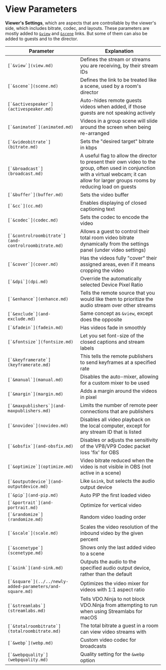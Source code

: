 # View Parameters

**Viewer's Settings**, which are aspects that are controllable by the viewer's side, which includes bitrate, codec, and layouts. These parameters are mostly added to [`&view`](view.md) and [`&scene`](scene.md) links. But some of them can also be added to guests and to the director.

| Parameter                                                   | Explanation                                                                                                                                                                                   |
| ----------------------------------------------------------- | --------------------------------------------------------------------------------------------------------------------------------------------------------------------------------------------- |
| ``[`&view`](view.md)``                                      | Defines the stream or streams you are receiving, by their stream IDs                                                                                                                          |
| ``[`&scene`](scene.md)``                                    | Defines the link to be treated like a scene, used by a room's director                                                                                                                        |
| ``[`&activespeaker`](activespeaker.md)``                    | Auto-hides remote guests videos when added, if those guests are not speaking actively                                                                                                         |
| ``[`&animated`](animated.md)``                              | Videos in a group scene will slide around the screen when being re-arranged                                                                                                                   |
| ``[`&videobitrate`](bitrate.md)``                           | Sets the "desired target" bitrate in kbps                                                                                                                                                     |
| ``[`&broadcast`](broadcast.md)``                            | A useful flag to allow the director to present their own video to the group, often used in conjunction with a virtual webcam; it can allow for larger groups rooms by reducing load on guests |
| ``[`&buffer`](buffer.md)``                                  | Sets the video buffer                                                                                                                                                                         |
| ``[`&cc`](cc.md)``                                          | Enables displaying of closed captioning text                                                                                                                                                  |
| ``[`&codec`](codec.md)``                                    | Sets the codec to encode the video                                                                                                                                                            |
| ``[`&controlroombitrate`](and-controlroombitrate.md)``      | Allows a guest to control their total room video bitrate dynamically from the settings panel (under video settings)                                                                           |
| ``[`&cover`](cover.md)``                                    | Has the videos fully "cover" their assigned areas, even if it means cropping the video                                                                                                        |
| ``[`&dpi`](dpi.md)``                                        | Override the automatically selected Device Pixel Ratio                                                                                                                                        |
| ``[`&enhance`](enhance.md)``                                | Tells the remote source that you would like them to prioritize the audio stream over other streams                                                                                            |
| ``[`&exclude`](and-exclude.md)``                            | Same concept as `&view`, except does the opposite                                                                                                                                             |
| ``[`&fadein`](fadein.md)``                                  | Has videos fade in smoothly                                                                                                                                                                   |
| ``[`&fontsize`](fontsize.md)``                              | Let you set font-size of the closed captions and stream labels                                                                                                                                |
| ``[`&keyframerate`](keyframerate.md)``                      | This tells the remote publishers to send keyframes at a specified rate                                                                                                                        |
| ``[`&manual`](manual.md)``                                  | Disables the auto-mixer, allowing for a custom mixer to be used                                                                                                                               |
| ``[`&margin`](margin.md)``                                  | Adds a margin around the videos in pixel                                                                                                                                                      |
| ``[`&maxpublishers`](and-maxpublishers.md)``                | Limits the number of remote peer connections that are publishers                                                                                                                              |
| ``[`&novideo`](novideo.md)``                                | Disables all video playback on the local computer, except for any stream ID that is listed                                                                                                    |
| ``[`&obsfix`](and-obsfix.md)``                              | Disables or adjusts the sensitivity of the VP8/VP9 Codec packet loss 'fix' for OBS                                                                                                            |
| ``[`&optimize`](optimize.md)``                              | Video bitrate reduced when the video is not visible in OBS (not active in a scene)                                                                                                            |
| ``[`&outputdevice`](and-outputdevice.md)``                  | Like `&sink`, but selects the audio output device                                                                                                                                             |
| ``[`&pip`](and-pip.md)``                                    | Auto PIP the first loaded video                                                                                                                                                               |
| ``[`&portrait`](and-portrait.md)``                          | Optimize for vertical video                                                                                                                                                                   |
| ``[`&randomize`](randomize.md)``                            | Random video loading order                                                                                                                                                                    |
| ``[`&scale`](scale.md)``                                    | Scales the video resolution of the inbound video by the given percent                                                                                                                         |
| ``[`&scenetype`](scenetype.md)``                            | Shows only the last added video to a scene                                                                                                                                                    |
| ``[`&sink`](and-sink.md)``                                  | Outputs the audio to the specified audio output device, rather than the default                                                                                                               |
| ``[`&square`](../../newly-added-parameters/and-square.md)`` | Optimizes the video mixer for videos with 1:1 aspect ratio                                                                                                                                    |
| ``[`&streamlabs`](streamlabs.md)``                          | Tells VDO.Ninja to not block VDO.Ninja from attempting to run when using Streamlabs for macOS                                                                                                 |
| ``[`&totalroombitrate`](totalroombitrate.md)``              | The total bitrate a guest in a room can view video streams with                                                                                                                               |
| ``[`&webp`](webp.md)``                                      | Custom video codec for broadcasts                                                                                                                                                             |
| ``[`&webpquality`](webpquality.md)``                        | Quality setting for the `&webp` option                                                                                                                                                        |
